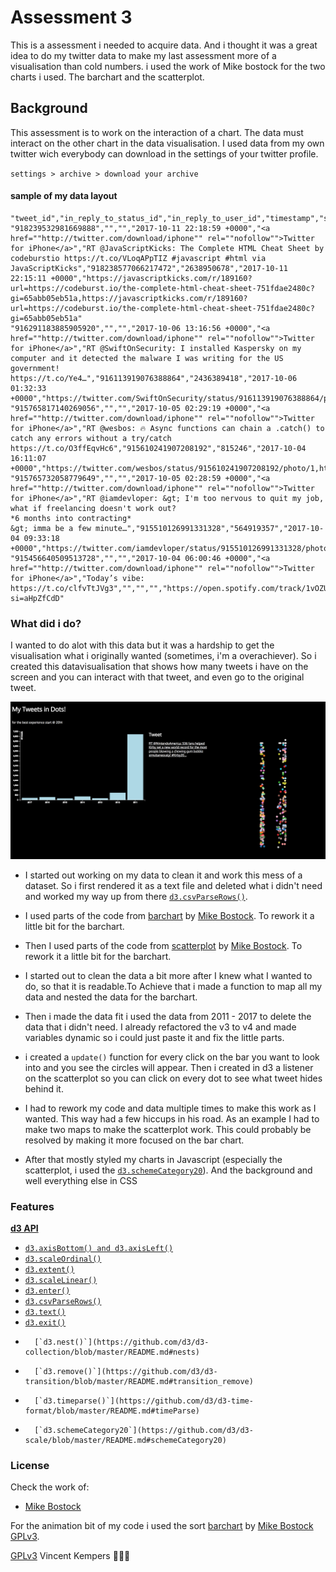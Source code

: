 # Assessment 3

This is a assessment i needed to acquire data. And i thought it was a great idea to do my twitter data to make my last assessment more of a visualisation than cold numbers. i used the work of Mike bostock for the two charts i used. The barchart and the scatterplot.

## Background

This assessment is to work on the interaction of a chart. The data must interact on the other chart in the data visualisation. I used data from my own twitter wich everybody can download in the settings of your twitter profile.

`settings > archive > download your archive`

#### sample of my data layout

```csv
"tweet_id","in_reply_to_status_id","in_reply_to_user_id","timestamp","source","text","retweeted_status_id","retweeted_status_user_id","retweeted_status_timestamp","expanded_urls"
"918239532981669888","","","2017-10-11 22:18:59 +0000","<a href=""http://twitter.com/download/iphone"" rel=""nofollow"">Twitter for iPhone</a>","RT @JavaScriptKicks: The Complete HTML Cheat Sheet by codeburstio https://t.co/VLoqAPpTIZ #javascript #html via JavaScriptKicks","918238577066217472","2638950678","2017-10-11 22:15:11 +0000","https://javascriptkicks.com/r/189160?url=https://codeburst.io/the-complete-html-cheat-sheet-751fdae2480c?gi=65abb05eb51a,https://javascriptkicks.com/r/189160?url=https://codeburst.io/the-complete-html-cheat-sheet-751fdae2480c?gi=65abb05eb51a"
"916291183885905920","","","2017-10-06 13:16:56 +0000","<a href=""http://twitter.com/download/iphone"" rel=""nofollow"">Twitter for iPhone</a>","RT @SwiftOnSecurity: I installed Kaspersky on my computer and it detected the malware I was writing for the US government! https://t.co/Ye4…","916113919076388864","2436389418","2017-10-06 01:32:33 +0000","https://twitter.com/SwiftOnSecurity/status/916113919076388864/photo/1"
"915765817140269056","","","2017-10-05 02:29:19 +0000","<a href=""http://twitter.com/download/iphone"" rel=""nofollow"">Twitter for iPhone</a>","RT @wesbos: 🔥 Async functions can chain a .catch() to catch any errors without a try/catch https://t.co/O3ffEqvHc6","915610241907208192","815246","2017-10-04 16:11:07 +0000","https://twitter.com/wesbos/status/915610241907208192/photo/1,https://twitter.com/wesbos/status/915610241907208192/photo/1"
"915765732058779649","","","2017-10-05 02:28:59 +0000","<a href=""http://twitter.com/download/iphone"" rel=""nofollow"">Twitter for iPhone</a>","RT @iamdevloper: &gt; I'm too nervous to quit my job, what if freelancing doesn't work out?
*6 months into contracting*
&gt; imma be a few minute…","915510126991331328","564919357","2017-10-04 09:33:18 +0000","https://twitter.com/iamdevloper/status/915510126991331328/photo/1"
"915456640509513728","","","2017-10-04 06:00:46 +0000","<a href=""http://twitter.com/download/iphone"" rel=""nofollow"">Twitter for iPhone</a>","Today’s vibe:  https://t.co/clfvTtJVg3","","","","https://open.spotify.com/track/1vOZUvVZRrveuom1RLhBF0?si=aHpZfCdD"
```

### What did i do?

I wanted to do alot with this data but it was a hardship to get the visualisation what i originally wanted (sometimes, i'm a overachiever). 
So i created this datavisualisation that shows how many tweets i have on the screen and you can interact with that tweet, and even go to the original tweet. 

![result of this code](preview.png)


*	I started out working on my data to clean it and work this mess of a dataset. So i first rendered it as a text file and deleted what i didn't need and worked my way up from there [`d3.csvParseRows()`](https://github.com/d3/d3-dsv/blob/master/README.md#csvParseRows).

*	I used parts of the code from [barchart](https://bl.ocks.org/mbostock/3887118) by [Mike Bostock](https://github.com/mbostock). To rework it a little bit for the barchart.

*	Then I used parts of the code from [scatterplot](https://bl.ocks.org/mbostock/3885304) by [Mike Bostock](https://github.com/mbostock). To rework it a little bit for the barchart.

*	I started out to clean the data a bit more after I knew what I wanted to do, so that it is readable.To Achieve that i made a function to map all my data and nested the data for the barchart. 

*	Then i made the data fit i used the data from 2011 - 2017 to delete the data that i didn't need. I already refactored the v3 to v4 and made variables dynamic so i could just paste it and fix the little parts.

*	 i created a `update()` function for every click on the bar you want to look into and you see the circles will appear. Then i created in d3 a listener on the scatterplot so you can click on every dot to see what tweet hides behind it.

* I had to rework my code and data multiple times to make this work as I wanted. This way had a few hiccups in his road. As an example I had to make two maps to make the scatterplot work. This could probably be resolved by making it more focused on the bar chart. 

*	After that mostly styled my charts in Javascript (especially the scatterplot, i used the [`d3.schemeCategory20`](https://github.com/d3/d3-scale/blob/master/README.md#schemeCategory20)). And the background and well everything else in CSS

### Features

[**d3 API**](https://github.com/d3/d3/blob/master/API.md)
-   [`d3.axisBottom() and d3.axisLeft()`](https://github.com/d3/d3-axis/blob/master/README.md)
-   [`d3.scaleOrdinal()`](https://github.com/d3/d3-3.x-api-reference/blob/master/Ordinal-Scales.md#ordinal)
-   [`d3.extent()`](https://github.com/d3/d3-array/blob/master/README.md#extent)
-   [`d3.scaleLinear()`](https://github.com/d3/d3-scale/blob/master/README.md#scaleLinear)
-   [`d3.enter()`](https://github.com/d3/d3-selection/blob/master/README.md#selection_enter)
-   [`d3.csvParseRows()`](https://github.com/d3/d3-dsv/blob/master/README.md#csvParseRows)
-   [`d3.text()`](https://github.com/d3/d3-request/blob/master/README.md#text)
-   [`d3.exit()`](https://github.com/d3/d3-selection/blob/master/README.md#selection_exit)
-		[`d3.nest()`](https://github.com/d3/d3-collection/blob/master/README.md#nests)
-		[`d3.remove()`](https://github.com/d3/d3-transition/blob/master/README.md#transition_remove)
-		[`d3.timeparse()`](https://github.com/d3/d3-time-format/blob/master/README.md#timeParse)
-		[`d3.schemeCategory20`](https://github.com/d3/d3-scale/blob/master/README.md#schemeCategory20)

### License

Check the work of: 
* [Mike Bostock](https://github.com/mbostock)

For the animation bit of my code i used the sort [barchart](https://bl.ocks.org/mbostock/3885705) by [Mike Bostock](https://github.com/mbostock) [GPLv3](https://opensource.org/licenses/GPL-3.0).


[GPLv3](https://choosealicense.com/licenses/gpl-3.0/) Vincent Kempers 👨🏽‍💻
